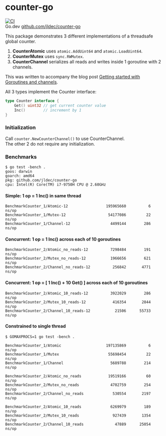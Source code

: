 # counter-go

[![CI](https://github.com/jldec/counter-go/workflows/CI/badge.svg)](https://github.com/jldec/counter-go/actions)  
Go.dev [github.com/jldec/counter-go](https://pkg.go.dev/github.com/jldec/counter-go)

This package demonstrates 3 different implementations of a threadsafe global counter.

1. **CounterAtomic** uses `atomic.AddUint64` and `atomic.LoadUint64`.
2. **CounterMutex** uses `sync.RWMutex`.
3. **CounterChannel** serializes all reads and writes inside 1 goroutine with 2 channels.

This was written to accompany the blog post [Getting started with Goroutines and channels](https://jldec.me/getting-started-with-go-part-3-goroutines-and-channels).

All 3 types implement the Counter interface:

```go
type Counter interface {
    Get() uint32 // get current counter value
    Inc()        // increment by 1
}
```

### Initialization

Call `counter.NewCounterChannel()` to use CounterChannel.  
The other 2 do not require any initialization.


### Benchmarks

```
$ go test -bench .
goos: darwin
goarch: amd64
pkg: github.com/jldec/counter-go
cpu: Intel(R) Core(TM) i7-9750H CPU @ 2.60GHz
```

#### Simple: 1 op = 1 Inc() in same thread
```
BenchmarkCounter_1/Atomic-12                 195965660          6 ns/op
BenchmarkCounter_1/Mutex-12                   54177086         22 ns/op
BenchmarkCounter_1/Channel-12                  4499144        286 ns/op
```

#### Concurrent: 1 op = 1 Inc() across each of 10 goroutines
```
BenchmarkCounter_2/Atomic_no_reads-12          7298484        191 ns/op
BenchmarkCounter_2/Mutex_no_reads-12           1966656        621 ns/op
BenchmarkCounter_2/Channel_no_reads-12          256842       4771 ns/op
```

#### Concurrent: 1 op = [ 1 Inc() + 10 Get() ] across each of 10 goroutines
```
BenchmarkCounter_2/Atomic_10_reads-12          3922029        286 ns/op
BenchmarkCounter_2/Mutex_10_reads-12            416354       2844 ns/op
BenchmarkCounter_2/Channel_10_reads-12           21506      55733 ns/op
```

#### Constrained to single thread
```
$ GOMAXPROCS=1 go test -bench .

BenchmarkCounter_1/Atomic                    197135869          6 ns/op
BenchmarkCounter_1/Mutex                      55698454         22 ns/op
BenchmarkCounter_1/Channel                     5689788        214 ns/op

BenchmarkCounter_2/Atomic_no_reads            19519166         60 ns/op
BenchmarkCounter_2/Mutex_no_reads              4702759        254 ns/op
BenchmarkCounter_2/Channel_no_reads             530554       2197 ns/op

BenchmarkCounter_2/Atomic_10_reads             6269979        189 ns/op
BenchmarkCounter_2/Mutex_10_reads               927439       1354 ns/op
BenchmarkCounter_2/Channel_10_reads              47889      25054 ns/op
```